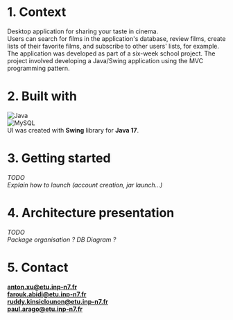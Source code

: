 # 1. Context

Desktop application for sharing your taste in cinema.  
Users can search for films in the application's database, review films, create lists of their favorite films, and subscribe to other users' lists, for example.  
The application was developed as part of a six-week school project. The project involved developing a Java/Swing application using the MVC programming pattern.

# 2. Built with

![Java](https://img.shields.io/badge/java-%23ED8B00.svg?style=for-the-badge&logo=openjdk&logoColor=white)   
![MySQL](https://img.shields.io/badge/mysql-4479A1.svg?style=for-the-badge&logo=mysql&logoColor=white)  
UI was created with **Swing** library for **Java 17**.


# 3. Getting started 

*TODO  
Explain how to launch (account creation, jar launch...)*

# 4. Architecture presentation

*TODO  
Package organisation ? DB Diagram ?*

# 5. Contact

**anton.xu@etu.inp-n7.fr  
farouk.abidi@etu.inp-n7.fr  
ruddy.kinsiclounon@etu.inp-n7.fr  
paul.arago@etu.inp-n7.fr**
